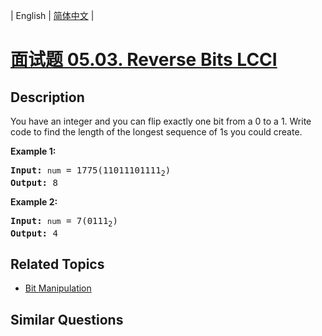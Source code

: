 
| English | [简体中文](README.md) |

# [面试题 05.03. Reverse Bits LCCI](https://leetcode-cn.com/problems/reverse-bits-lcci/)

## Description

<p>You have an integer and you can flip exactly one bit from a 0 to a 1. Write code to find the length of the longest sequence of 1s you could create.</p>

<p><strong>Example 1: </strong></p>

<pre>
<strong>Input:</strong> <code>num</code> = 1775(11011101111<sub>2</sub>)
<strong>Output:</strong> 8
</pre>

<p><strong>Example 2: </strong></p>

<pre>
<strong>Input:</strong> <code>num</code> = 7(0111<sub>2</sub>)
<strong>Output:</strong> 4
</pre>


## Related Topics

- [Bit Manipulation](https://leetcode-cn.com/tag/bit-manipulation)

## Similar Questions


